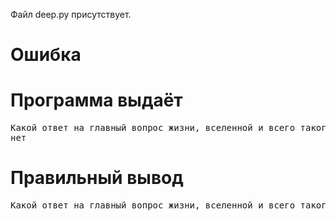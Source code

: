 Файл deep.py присутствует.
# Ошибка
# Программа выдаёт
<pre>
Какой ответ на главный вопрос жизни, вселенной и всего такого?
нет
</pre>
# Правильный вывод
<pre>Какой ответ на главный вопрос жизни, вселенной и всего такого? Да
</pre>